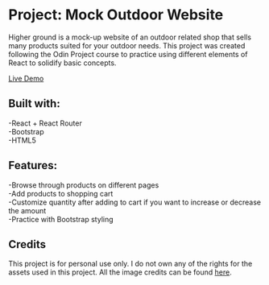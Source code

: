 # Project: Mock Outdoor Website

Higher ground is a mock-up website of an outdoor related shop that sells many products suited for your outdoor needs. This project was created following the Odin Project course to practice using different elements of React to solidify basic concepts.

[Live Demo](http://paulinalasko.github.io/shopping-cart-react)

## Built with:
-React + React Router\
-Bootstrap\
-HTML5

## Features: 
-Browse through products on different pages\
-Add products to shopping cart\
-Customize quantity after adding to cart if you want to increase or decrease the amount\
-Practice with Bootstrap styling

## Credits
This project is for personal use only. I do not own any of the rights for the assets used in this project. All the image credits can be found [here](https://github.com/paulinalasko/shopping-cart-react/blob/main/credits.md).